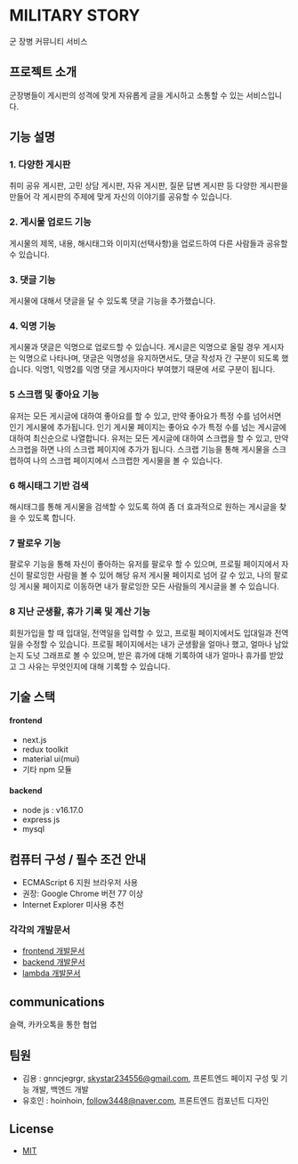 # MILITARY STORY
군 장병 커뮤니티 서비스

## 프로젝트 소개
군장병들이 게시판의 성격에 맞게 자유롭게 글을 게시하고 소통할 수 있는 서비스입니다.

## 기능 설명
### 1. 다양한 게시판
취미 공유 게시판, 고민 상담 게시판, 자유 게시판, 질문 답변 게시판 등 다양한 게시판을 만들어 각 게시판의 주제에 맞게 자신의 이야기를 공유할 수 있습니다.
### 2. 게시물 업로드 기능
게시물의 제목, 내용, 해시태그와 이미지(선택사항)을 업로드하여 다른 사람들과 공유할 수 있습니다.
### 3. 댓글 기능
게시물에 대해서 댓글을 달 수 있도록 댓글 기능을 추가했습니다.
### 4. 익명 기능
게시물과 댓글은 익명으로 업로드할 수 있습니다. 게시글은 익명으로 올릴 경우 게시자는 익명으로 나타나며, 댓글은 익명성을 유지하면서도, 댓글 작성자 간 구분이 되도록 했습니다.
익명1, 익명2를 익명 댓글 게시자마다 부여했기 때문에 서로 구분이 됩니다.
### 5 스크랩 및 좋아요 기능
유저는 모든 게시글에 대하여 좋아요를 할 수 있고, 만약 좋아요가 특정 수를 넘어서면 인기 게시물에 추가됩니다. 인기 게시물 페이지는 좋아요 수가 특정 수를 넘는 게시글에 대하여 최신순으로 나열합니다.
유저는 모든 게시글에 대하여 스크랩을 할 수 있고, 만약 스크랩을 하면 나의 스크랩 페이지에 추가가 됩니다.
스크랩 기능을 통해 게시물을 스크랩하여 나의 스크랩 페이지에서 스크랩한 게시물을 볼 수 있습니다.
### 6 해시태그 기반 검색
해시태그를 통해 게시물을 검색할 수 있도록 하여 좀 더 효과적으로 원하는 게시글을 찾을 수 있도록 합니다.
### 7 팔로우 기능 
팔로우 기능을 통해 자신이 좋아하는 유저를 팔로우 할 수 있으며, 프로필 페이지에서 자신이 팔로잉한 사람을 볼 수 있어 해당 유저 게시물 페이지로 넘어 갈 수 있고, 
나의 팔로잉 게시물 페이지로 이동하면 내가 팔로잉한 모든 사람들의 게시글을 볼 수 있습니다.
### 8 지난 군생활, 휴가 기록 및 계산 기능 
회원가입을 할 때 입대일, 전역일을 입력할 수 있고, 프로필 페이지에서도 입대일과 전역일을 수정할 수 있습니다.
프로필 페이지에서는 내가 군생활을 얼마나 했고, 얼마나 남았는지 도넛 그래프로 볼 수 있으며, 받은 휴가에 대해 기록하여 내가 얼마나 휴가를 받았고 그 사유는 무엇인지에 대해 기록할 수 있습니다. 

## 기술 스택

#### frontend
+ next.js
+ redux toolkit
+ material ui(mui)
+ 기타 npm 모듈

#### backend 
+ node js : v16.17.0
+ express js
+ mysql
 
## 컴퓨터 구성 / 필수 조건 안내
+ ECMAScript 6 지원 브라우저 사용
+ 권장: Google Chrome 버전 77 이상
+ Internet Explorer 미사용 추천

### 각각의 개발문서
+ [frontend 개발문서](https://github.com/osamhack2022-v2/WEB_MILITARY_STORY/blob/master/Front-end/README.md)
+ [backend 개발문서](https://github.com/osamhack2022-v2/WEB_MILITARY_STORY/blob/master/Back-end/README.md)
+ [lambda 개발문서](https://github.com/osamhack2022-v2/WEB_MILITARY_STORY/blob/master/lambda/README.md)

## communications
슬랙, 카카오톡을 통한 협업


## 팀원
+ 김용 : gnncjegrgr, skystar234556@gmail.com, 프론트엔드 페이지 구성 및 기능 개발, 백엔드 개발
+ 유호인 : hoinhoin, follow3448@naver.com, 프론트엔드 컴포넌트 디자인

## License
+ [MIT](https://github.com/osamhack2022-v2/WEB_MILITARY_STORY/blob/master/license.md)


